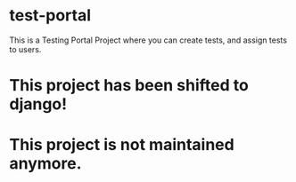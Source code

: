 # test-portal
This is a Testing Portal Project where you can create tests, and assign tests to users.

# This project has been shifted to django!
# This project is not maintained anymore.
